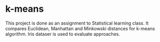 # k-means
This project is done as an assignment to Statistical learning class. It compares Euclidean, Manhattan and Minkowski distances for k-means algorithm. Iris dataser is used to evaluate approaches. 
